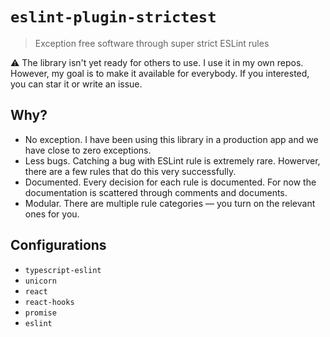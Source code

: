 # `eslint-plugin-strictest`

> Exception free software through super strict ESLint rules

⚠️ The library isn't yet ready for others to use. I use it in my own repos. However, my goal is to make it available for everybody. If you interested, you can star it or write an issue.

## Why?

- No exception. I have been using this library in a production app and we have close to zero exceptions.
- Less bugs. Catching a bug with ESLint rule is extremely rare. Howerver, there are a few rules that do this very successfully.
- Documented. Every decision for each rule is documented. For now the documentation is scattered through comments and documents. 
- Modular. There are multiple rule categories — you turn on the relevant ones for you.

## Configurations

- `typescript-eslint`
- `unicorn`
- `react`
- `react-hooks`
- `promise`
- `eslint`

